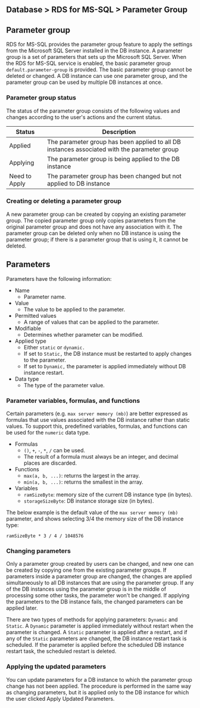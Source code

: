## Database > RDS for MS-SQL > Parameter Group

## Parameter group

RDS for MS-SQL provides the parameter group feature to apply the settings from the Microsoft SQL Server installed in the DB instance. A parameter group is a set of parameters that sets up the Microsoft SQL Server.
When the RDS for MS-SQL service is enabled, the basic parameter group `default.parameter-group` is provided. The basic parameter group cannot be deleted or changed.
A DB instance can use one parameter group, and the parameter group can be used by multiple DB instances at once.

### Parameter group status

The status of the parameter group consists of the following values and changes according to the user's actions and the current status.

| Status           | Description                                  |
|--------------|--------------------------------------|
| Applied | The parameter group has been applied to all DB instances associated with the parameter group |
| Applying | The parameter group is being applied to the DB instance |
| Need to Apply | The parameter group has been changed but not applied to DB instance |

### Creating or deleting a parameter group

A new parameter group can be created by copying an existing parameter group. The copied parameter group only copies parameters from the original parameter group and does not have any association with it.
The parameter group can be deleted only when no DB instance is using the parameter group; if there is a parameter group that is using it, it cannot be deleted.

## Parameters

Parameters have the following information:

* Name
  * Parameter name.
* Value
  * The value to be applied to the parameter.
* Permitted values
  * A range of values that can be applied to the parameter.
* Modifiable
  * Determines whether parameter can be modified.
* Applied type
  * Either `static` or `dynamic.`
  * If set to `Static,` the DB instance must be restarted to apply changes to the parameter.
  * If set to `Dynamic,` the parameter is applied immediately without DB instance restart.
* Data type
  * The type of the parameter value.

### Parameter variables, formulas, and functions

Certain parameters (e.g. `max server memory (mb)`) are better expressed as formulas that use values associated with the DB instance rather than static values. To support this, predefined variables, formulas, and functions can be used for the `numeric` data type.

* Formulas
  * `()`, `+`, `-`, `*`, `/` can be used.
  * The result of a formula must always be an integer, and decimal places are discarded.
* Functions
  * `max(a, b, ...)`: returns the largest in the array.
  * `min(a, b, ...)`: returns the smallest in the array.
* Variables
  * `ramSizeByte`: memory size of the current DB instance type (in bytes).
  * `storageSizeByte`: DB instance storage size (in bytes).

The below example is the default value of the `max server memory (mb)` parameter, and shows selecting 3/4 the memory size of the DB instance type:
```
ramSizeByte * 3 / 4 / 1048576
```

### Changing parameters

Only a parameter group created by users can be changed, and new one can be created by copying one from the existing parameter groups.
If parameters inside a parameter group are changed, the changes are applied simultaneously to all DB instances that are using the parameter group. If any of the DB instances using the parameter group is in the middle of processing some other tasks, the parameter won't be changed.
If applying the parameters to the DB instance fails, the changed parameters can be applied later.

There are two types of methods for applying parameters: `Dynamic` and `Static`.
A `Dynamic` parameter is applied immediately without restart when the parameter is changed.
A `Static` parameter is applied after a restart, and if any of the `Static` parameters are changed, the DB instance restart task is scheduled.
If the parameter is applied before the scheduled DB instance restart task, the scheduled restart is deleted.

### Applying the updated parameters

You can update parameters for a DB instance to which the parameter group change has not been applied.
The procedure is performed in the same way as changing parameters, but it is applied only to the DB instance for which the user clicked Apply Updated Parameters.

